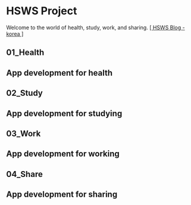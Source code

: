 # HSWS Project
Welcome to the world of health, study, work, and sharing.
<a href="https://hsws.tistory.com" target="_blank">[ HSWS Blog - korea ]</a>

## 01_Health
App development for health
- 
## 02_Study
App development for studying
- 
## 03_Work
App development for working
- 
## 04_Share
App development for sharing
- 

<!--
**MetaStudy999/metastudy999** is a ✨ _special_ ✨ repository because its `README.md` (this file) appears on your GitHub profile.

Here are some ideas to get you started:

- 🔭 I’m currently working on ...
- 🌱 I’m currently learning ...
- 👯 I’m looking to collaborate on ...
- 🤔 I’m looking for help with ...
- 💬 Ask me about ...
- 📫 How to reach me: ...
- 😄 Pronouns: ...
- ⚡ Fun fact: ...

----------
vercel.app
----------

![header](https://capsule-render.vercel.app/api?type=${배경타입}&color=auto&height=${높이}&section=header&text=${텍스트}&fontSize=${글자크기}&animation=${텍스트 효과})

// 내 옵션
배경타입 : waving
높이 : 200
텍스트 : HelloWorld!%20!🥳
글자크기 : 50
텍스트효과 : twinkling


<img src="https://img.shields.io/badge/${아이콘}-${색상}?style=${뱃지스타일}&logo=${텍스트}&logoColor=${텍스트 색상}"/></a>&nbsp

// 사용한 옵션
뱃지스타일 : flat

-->
